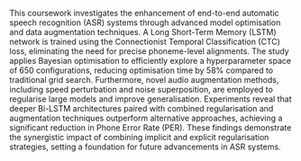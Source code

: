This coursework investigates the enhancement of end-to-end automatic speech recognition (ASR) systems through advanced model optimisation and data augmentation techniques. A Long Short-Term Memory (LSTM) network is trained using the Connectionist Temporal Classification (CTC) loss, eliminating the need for precise phoneme-level alignments. The study applies Bayesian optimisation to efficiently explore a hyperparameter space of 650 configurations, reducing optimisation time by 58% compared to traditional grid search. Furthermore, novel audio augmentation methods, including speed perturbation and noise superposition, are employed to regularise large models and improve generalisation. Experiments reveal that deeper Bi-LSTM architectures paired with combined regularisation and augmentation techniques outperform alternative approaches, achieving a significant reduction in Phone Error Rate (PER). These findings demonstrate the synergistic impact of combining implicit and explicit regularisation strategies, setting a foundation for future advancements in ASR systems.
